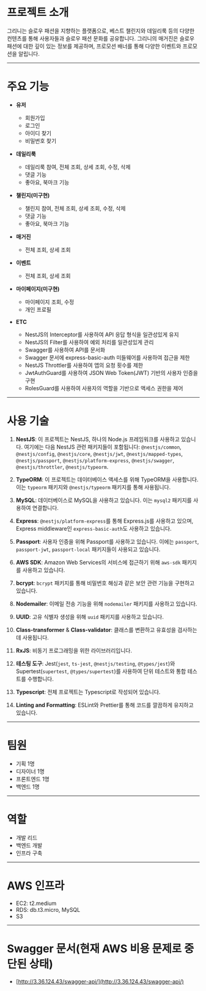 # 프로젝트 소개

그리니는 슬로우 패션을 지향하는 플랫폼으로, 베스트 챌린지와 데일리룩 등의 다양한 컨텐츠를 통해 사용자들과 슬로우 패션 문화를 공유합니다. 그리니의 매거진은 슬로우 패션에 대한 깊이 있는 정보를 제공하며, 프로모션 배너를 통해 다양한 이벤트와 프로모션을 알립니다.

---

# 주요 기능

- **유저**
    - 회원가입
    - 로그인
    - 아이디 찾기
    - 비밀번호 찾기
 
- **데일리룩**
    - 데일리룩 참여, 전체 조회, 상세 조회, 수정, 삭제
    - 댓글 기능
    - 좋아요, 북마크 기능
      
- **챌린지(미구현)**
    - 챌린지 참여, 전체 조회, 상세 조회, 수정, 삭제
    - 댓글 기능
    - 좋아요, 북마크 기능
      
- **매거진**
    - 전체 조회, 상세 조회
      
- **이벤트**
    - 전체 조회, 상세 조회
      
- **마이페이지(미구현)**
    - 마이페이지 조회, 수정
    - 개인 프로필
      
- **ETC**
    - NestJS의 Interceptor를 사용하여 API 응답 형식을 일관성있게 유지
    - NestJS의 Filter를 사용하여 예외 처리를 일관성있게 관리
    - Swagger를 사용하여 API를 문서화
    - Swagger 문서에 express-basic-auth 미들웨어를 사용하여 접근을 제한
    - NestJS Throttler를 사용하여 앱의 요청 횟수를 제한
    - JwtAuthGuard를 사용하여 JSON Web Token(JWT) 기반의 사용자 인증을 구현
    - RolesGuard를 사용하여 사용자의 역할을 기반으로 액세스 권한을 제어

---

# 사용 기술

1. **NestJS**: 이 프로젝트는 NestJS, 하나의 Node.js 프레임워크를 사용하고 있습니다. 여기에는 다음 NestJS 관련 패키지들이 포함됩니다: `@nestjs/common`, `@nestjs/config`, `@nestjs/core`, `@nestjs/jwt`, `@nestjs/mapped-types`, `@nestjs/passport`, `@nestjs/platform-express`, `@nestjs/swagger`, `@nestjs/throttler`, `@nestjs/typeorm`.

2. **TypeORM**: 이 프로젝트는 데이터베이스 액세스를 위해 TypeORM을 사용합니다. 이는 `typeorm` 패키지와 `@nestjs/typeorm` 패키지를 통해 사용됩니다.

3. **MySQL**: 데이터베이스로 MySQL을 사용하고 있습니다. 이는 `mysql2` 패키지를 사용하여 연결합니다.

4. **Express**: `@nestjs/platform-express`를 통해 Express.js를 사용하고 있으며, Express middleware인 `express-basic-auth`도 사용하고 있습니다.

5. **Passport**: 사용자 인증을 위해 Passport를 사용하고 있습니다. 이에는 `passport`, `passport-jwt`, `passport-local` 패키지들이 사용되고 있습니다.

6. **AWS SDK**: Amazon Web Services의 서비스에 접근하기 위해 `aws-sdk` 패키지를 사용하고 있습니다.

7. **bcrypt**: `bcrypt` 패키지를 통해 비밀번호 해싱과 같은 보안 관련 기능을 구현하고 있습니다.

8. **Nodemailer**: 이메일 전송 기능을 위해 `nodemailer` 패키지를 사용하고 있습니다.

9. **UUID**: 고유 식별자 생성을 위해 `uuid` 패키지를 사용하고 있습니다.

10. **Class-transformer** & **Class-validator**: 클래스를 변환하고 유효성을 검사하는데 사용됩니다.

11. **RxJS**: 비동기 프로그래밍을 위한 라이브러리입니다.

12. **테스팅 도구**: Jest(`jest`, `ts-jest`, `@nestjs/testing`, `@types/jest`)와 Supertest(`supertest`, `@types/supertest`)를 사용하여 단위 테스트와 통합 테스트를 수행합니다.

13. **Typescript**: 전체 프로젝트는 Typescript로 작성되어 있습니다.

14. **Linting and Formatting**: ESLint와 Prettier를 통해 코드를 깔끔하게 유지하고 있습니다.

---

# 팀원

- 기획 1명
- 디자이너 1명
- 프론트엔드 1명
- 백엔드 1명

---

# 역할

- 개발 리드
- 백엔드 개발
- 인프라 구축

---

# AWS 인프라

- EC2: t2.medium
- RDS: db.t3.micro, MySQL
- S3

---

# Swagger 문서(현재 AWS 비용 문제로 중단된 상태)

- [http://3.36.124.43/swagger-api/](http://3.36.124.43/swagger-api/)
